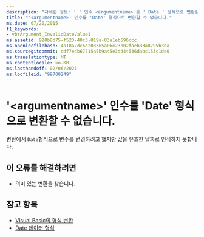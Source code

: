 ```yaml
---
description: "자세한 정보: ' ' 인수 <argumentname> 를 ' Date ' 형식으로 변환할 수 없습니다."
title: "'<argumentname>' 인수를 'Date' 형식으로 변환할 수 없습니다."
ms.date: 07/20/2015
f1_keywords:
- vbrArgument_InvalidDateValue1
ms.assetid: 928b8d75-f523-40c3-819a-03a1eb596ccc
ms.openlocfilehash: 4a18a7dc6e203365a06e23b02faeb83a8795b3ba
ms.sourcegitcommit: ddf7edb67715a5b9a45e3dd44536dabc153c1de0
ms.translationtype: MT
ms.contentlocale: ko-KR
ms.lasthandoff: 02/06/2021
ms.locfileid: "99700249"
---
```

# <a name="argument-argumentname-cannot-be-converted-to-type-date"></a>'\<argumentname>' 인수를 'Date' 형식으로 변환할 수 없습니다.

변환에서 `Date`형식으로 변수를 변경하려고 했지만 값을 유효한 날짜로 인식하지 못합니다.  
  
## <a name="to-correct-this-error"></a>이 오류를 해결하려면  
  
- 의미 있는 변환을 찾습니다.  
  
## <a name="see-also"></a>참고 항목

- [Visual Basic의 형식 변환](../programming-guide/language-features/data-types/type-conversions.md)
- [Date 데이터 형식](../language-reference/data-types/date-data-type.md)
